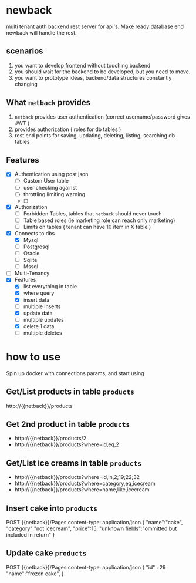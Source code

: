 # newback
multi tenant auth backend rest server for api's. Make ready database end newback will handle the rest.

## scenarios

1) you want to develop frontend without touching backend
2) you should wait for the backend to be developed, but you need to move.
3) you want to prototype ideas, backend/data structures constantly changing

## What `netback` provides
1)   `netback` provides user authentication (correct username/password gives JWT )
2)   provides authorization ( roles for db tables )
3)   rest end points for saving, updating, deleting, listing, searching db tables



## Features
- [x] Authentication using post json
    - [ ] Custom User table
    - [ ] user checking against
    - [ ] throttling limiting warning
    - [ ] 
- [x] Authorization
  - [ ] Forbidden Tables, tables that `netback` should never touch
  - [ ] Table based roles (ie marketing role can reach only marketing)
  - [ ] Limits on tables ( tenant can have 10 item in X table )
- [x] Connects to dbs
    - [x] Mysql
    - [ ] Postgresql
    - [ ] Oracle
    - [ ] Sqlite
    - [ ] Mssql
- [ ] Multi-Tenancy
- [x] Features
  - [x] list everything in table
  - [x] where query
  - [x] insert data
  - [ ] multiple inserts
  - [x] update data
  - [ ] multiple updates
  - [x] delete 1 data
  - [ ] multiple deletes 

# how to use
Spin up docker with connections params, and start using 
 
## Get/List products in table `products`
  http://{{netback}}/products
  
## Get 2nd product in table `products`
-  http://{{netback}}/products/2
-  http://{{netback}}/products?where=id,eq,2

## Get/List ice creams in table `products`
-  http://{{netback}}/products?where=id,in,2;19;22;32
-  http://{{netback}}/products?where=category,eq,icecream
-  http://{{netback}}/products?where=name,like,icecream


## Insert cake into `products`
POST {{netback}}/Pages
content-type: application/json
{ 
    "name":"cake",
    "category":"not icecream",
    "price":15,
    "unknown fields":"ommitted but included in return" 
}

## Update cake  `products`
POST {{netback}}/Pages
content-type: application/json
{ 
    "id" : 29
    "name":"frozen cake", 
}

  
  